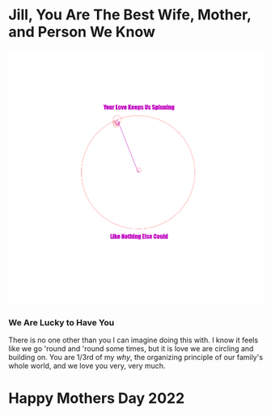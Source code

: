 # Jill, You Are The Best Wife, Mother, and Person We Know

![epicyclesHeart](https://github.com/lorenze3/MothersDay2022/blob/gh-pages/epicycle.gif?raw=true)
### We Are Lucky to Have You

There is no one other than you I can imagine doing this with.  I know it feels like we go 'round and 'round some times, but it is love we are circling and building on.  You are 1/3rd of my *why*, the organizing principle of our family's whole world, and we love you very, very much.

# Happy Mothers Day 2022
